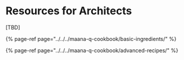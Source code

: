 # Resources for Architects

\[TBD\]





{% page-ref page="../../../maana-q-cookbook/basic-ingredients/" %}

{% page-ref page="../../../maana-q-cookbook/advanced-recipes/" %}

